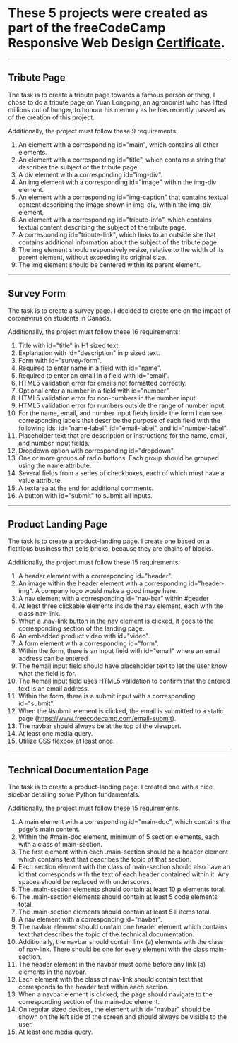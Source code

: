 # These 5 projects were created as part of the freeCodeCamp Responsive Web Design [Certificate](https://www.freecodecamp.org/certification/fcc6833dd0b-d484-48e3-a6d7-73497e1c4ed7/responsive-web-design).
---
## Tribute Page
The task is to create a tribute page towards a famous person or thing, I chose to do a tribute page on Yuan Longping, an agronomist who has lifted millions out of hunger, to honour his memory as he has recently passed as of the creation of this project.

Additionally, the project must follow these 9 requirements:
1. An element with a corresponding id="main", which contains all other elements.
2. An element with a corresponding id="title", which contains a string that describes the subject of the tribute page.
3. A div element with a corresponding id="img-div".
4. An img element with a corresponding id="image" within the img-div element.
5. An element with a corresponding id="img-caption" that contains textual content describing the image shown in img-div, within the img-div element, 
6. An element with a corresponding id="tribute-info", which contains textual content describing the subject of the tribute page.
7. A corresponding id="tribute-link", which links to an outside site that contains additional information about the subject of the tribute page. 
8. The img element should responsively resize, relative to the width of its parent element, without exceeding its original size.
9. The img element should be centered within its parent element.
---
## Survey Form
The task is to create a survey page. I decided to create one on the impact of coronavirus on students in Canada.

Additionally, the project must follow these 16 requirements:
1. Title with id="title" in H1 sized text.
2. Explanation with id="description" in p sized text.
3. Form with id="survey-form".
4. Required to enter name in a field with id="name".
5. Required to enter an email in a field with id="email".
6. HTML5 validation error for emails not formatted correctly. 
7. Optional enter a number in a field with id="number".
8. HTML5 validation error for non-numbers in the number input.
9. HTML5 validation error for numbers outside the range of number input.
10. For the name, email, and number input fields inside the form I can see corresponding labels that describe the purpose of each field with the following ids: id="name-label", id="email-label", and id="number-label".
11. Placeholder text that are description or instructions for the name, email, and number input fields.
12. Dropdown option with corresponding id="dropdown".
13. One or more groups of radio buttons. Each group should be grouped using the name attribute.
14. Several fields from a series of checkboxes, each of which must have a value attribute.
15. A textarea at the end for additional comments.
16. A button with id="submit" to submit all inputs.
---
## Product Landing Page
The task is to create a product-landing page. I create one based on a fictitious business that sells bricks, because they are chains of blocks.

Additionally, the project must follow these 15 requirements:
1. A header element with a corresponding id="header".
2. An image within the header element with a corresponding id="header-img". A company logo would make a good image here.
3. A nav element with a corresponding id="nav-bar" within #geader
4. At least three clickable elements inside the nav element, each with the class nav-link.
5. When a .nav-link button in the nav element is clicked, it goes to the corresponding section of the landing page.
6. An embedded product video with id="video".
7. A form element with a corresponding id="form".
8. Within the form, there is an input field with id="email" where an email address can be entered
9. The #email input field should have placeholder text to let the user know what the field is for.
10. The #email input field uses HTML5 validation to confirm that the entered text is an email address.
11. Within the form, there is a submit input with a corresponding id="submit".
12. When the #submit element is clicked, the email is submitted to a static page (https://www.freecodecamp.com/email-submit).
13. The navbar should always be at the top of the viewport.
14. At least one media query.
15. Utilize CSS flexbox at least once.
---
## Technical Documentation Page
The task is to create a product-landing page. I created one with a nice sidebar detailing some Python fundamentals.

Additionally, the project must follow these 15 requirements:
1. A main element with a corresponding id="main-doc", which contains the page's main content.
2. Within the #main-doc element, minimum of 5 section elements, each with a class of main-section.
3. The first element within each .main-section should be a header element which contains text that describes the topic of that section.
4. Each section element with the class of main-section should also have an id that corresponds with the text of each header contained within it. Any spaces should be replaced with underscores.
5. The .main-section elements should contain at least 10 p elements total.
6. The .main-section elements should contain at least 5 code elements total.
7. The .main-section elements should contain at least 5 li items total.
8. A nav element with a corresponding id="navbar".
9. The navbar element should contain one header element which contains text that describes the topic of the technical documentation.
10. Additionally, the navbar should contain link (a) elements with the class of nav-link. There should be one for every element with the class main-section.
11. The header element in the navbar must come before any link (a) elements in the navbar.
12. Each element with the class of nav-link should contain text that corresponds to the header text within each section.
13. When a navbar element is clicked, the page should navigate to the corresponding section of the main-doc element.
14. On regular sized devices, the element with id="navbar" should be shown on the left side of the screen and should always be visible to the user.
15. At least one media query.

